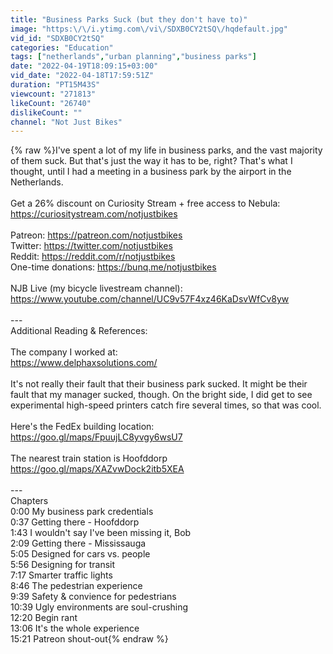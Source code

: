 ```yaml
---
title: "Business Parks Suck (but they don't have to)"
image: "https:\/\/i.ytimg.com\/vi\/SDXB0CY2tSQ\/hqdefault.jpg"
vid_id: "SDXB0CY2tSQ"
categories: "Education"
tags: ["netherlands","urban planning","business parks"]
date: "2022-04-19T18:09:15+03:00"
vid_date: "2022-04-18T17:59:51Z"
duration: "PT15M43S"
viewcount: "271813"
likeCount: "26740"
dislikeCount: ""
channel: "Not Just Bikes"
---
```

{% raw %}I've spent a lot of my life in business parks, and the vast majority of them suck. But that's just the way it has to be, right? That's what I thought, until I had a meeting in a business park by the airport in the Netherlands.<br /><br />Get a 26% discount on Curiosity Stream + free access to Nebula: <a rel="nofollow" target="blank" href="https://curiositystream.com/notjustbikes">https://curiositystream.com/notjustbikes</a><br /><br />Patreon: <a rel="nofollow" target="blank" href="https://patreon.com/notjustbikes">https://patreon.com/notjustbikes</a><br />Twitter: <a rel="nofollow" target="blank" href="https://twitter.com/notjustbikes">https://twitter.com/notjustbikes</a><br />Reddit: <a rel="nofollow" target="blank" href="https://reddit.com/r/notjustbikes">https://reddit.com/r/notjustbikes</a><br />One-time donations: <a rel="nofollow" target="blank" href="https://bunq.me/notjustbikes">https://bunq.me/notjustbikes</a><br /><br />NJB Live (my bicycle livestream channel):<br /><a rel="nofollow" target="blank" href="https://www.youtube.com/channel/UC9v57F4xz46KaDsvWfCv8yw">https://www.youtube.com/channel/UC9v57F4xz46KaDsvWfCv8yw</a><br /><br />---<br />Additional Reading &amp; References:<br /><br />The company I worked at:<br /><a rel="nofollow" target="blank" href="https://www.delphaxsolutions.com/">https://www.delphaxsolutions.com/</a><br /><br />It's not really their fault that their business park sucked. It might be their fault that my manager sucked, though. On the bright side, I did get to see experimental high-speed printers catch fire several times, so that was cool.<br /><br />Here's the FedEx building location:<br /><a rel="nofollow" target="blank" href="https://goo.gl/maps/FpuujLC8yvgy6wsU7">https://goo.gl/maps/FpuujLC8yvgy6wsU7</a><br /><br />The nearest train station is Hoofddorp<br /><a rel="nofollow" target="blank" href="https://goo.gl/maps/XAZvwDock2itb5XEA">https://goo.gl/maps/XAZvwDock2itb5XEA</a><br /><br />---<br />Chapters<br />0:00 My business park credentials<br />0:37 Getting there - Hoofddorp<br />1:43 I wouldn't say I've been missing it, Bob<br />2:09 Getting there - Mississauga<br />5:05 Designed for cars vs. people<br />5:56 Designing for transit<br />7:17 Smarter traffic lights<br />8:46 The pedestrian experience<br />9:39 Safety &amp; convience for pedestrians<br />10:39 Ugly environments are soul-crushing<br />12:20 Begin rant<br />13:06 It's the whole experience<br />15:21 Patreon shout-out{% endraw %}
